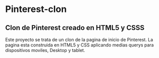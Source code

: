 # Pinterest-clon
## Clon de Pinterest creado en HTML5 y CSSS

Este proyecto se trata de un clon de la pagina de inicio de Pinterest. La pagina esta construida en HTML5 y CSS aplicando medias querys para dispositivos moviles, Desktop y tablet.
